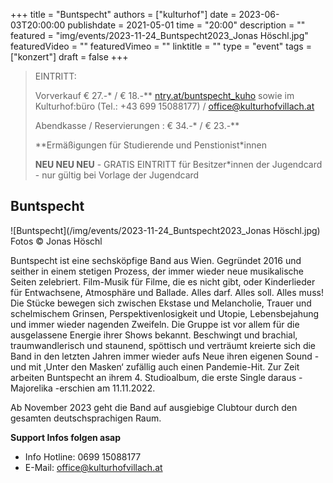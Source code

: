 +++
title = "Buntspecht"
authors = ["kulturhof"]
date = 2023-06-03T20:00:00
publishdate = 2021-05-01
time = "20:00"
description = ""
featured = "img/events/2023-11-24_Buntspecht2023_Jonas Höschl.jpg"
featuredVideo = ""
featuredVimeo = ""
linktitle = ""
type = "event"
tags = ["konzert"]
draft = false
+++

> EINTRITT: 
> 
> Vorverkauf € 27.-\* / € 18.-\*\*  [ntry.at/buntspecht_kuho](https://ntry.at/buntspecht_kuho) sowie im Kulturhof:büro (Tel.: +43 699 15088177) / office@kulturhofvillach.at
>
> Abendkasse / Reservierungen : € 34.-\* / € 23.-\*\* 
> 
> \*\*Ermäßigungen für Studierende und Penstionist\*innen
> 
> **NEU NEU NEU** - GRATIS EINTRITT für Besitzer\*innen der Jugendcard - nur gültig bei Vorlage der Jugendcard



## Buntspecht

![Buntspecht](/img/events/2023-11-24_Buntspecht2023_Jonas Höschl.jpg)
Fotos © Jonas Höschl

Buntspecht ist eine sechsköpfige Band aus Wien. Gegründet 2016 und seither in einem stetigen Prozess, der immer wieder neue musikalische Seiten zelebriert. Film-Musik für Filme, die es nicht gibt, oder Kinderlieder für Entwachsene, Atmosphäre und Ballade. Alles darf. Alles soll. Alles muss! Die Stücke bewegen sich zwischen Ekstase und Melancholie, Trauer und schelmischem Grinsen, Perspektivenlosigkeit und Utopie, Lebensbejahung und immer wieder nagenden Zweifeln. Die Gruppe ist vor allem für die ausgelassene Energie ihrer Shows bekannt. Beschwingt und brachial, traumwandlerisch und staunend, spöttisch und verträumt kreierte sich die Band in den letzten Jahren immer wieder aufs Neue ihren eigenen Sound - und mit ‚Unter den Masken‘ zufällig auch einen Pandemie-Hit. Zur Zeit arbeiten Buntspecht an ihrem 4. Studioalbum, die erste Single daraus - Majorelika -erschien am 11.11.2022. 

Ab November 2023 geht die Band auf ausgiebige Clubtour durch den gesamten deutschsprachigen Raum.

**Support Infos folgen asap**


- Info Hotline: 0699 15088177 
- E-Mail: office@kulturhofvillach.at

